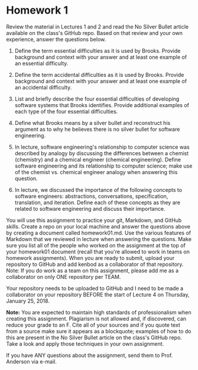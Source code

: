 # Homework 1

Review the material in Lectures 1 and 2 and read the No Silver Bullet article available on the class's GitHub repo. Based on that review and your own experience, answer the questions below.

1. Define the term essential difficulties as it is used by Brooks. Provide background and context with your answer and at least one example of an essential difficulty.

2. Define the term accidental difficulties as it is used by Brooks. Provide background and context with your answer and at least one example of an accidental difficulty.

3. List and briefly describe the four essential difficulties of developing software systems that Brooks identifies. Provide additional examples of each type of the four essential difficulties.

4. Define what Brooks means by a silver bullet and reconstruct his argument as to why he believes there is no silver bullet for software engineering.

5. In lecture, software engineering's relationship to computer science was described by analogy by discussing the differences between a chemist (chemistry) and a chemical engineer (chemical engineering). Define software engineering and its relationship to computer science; make use of the chemist vs. chemical engineer analogy when answering this question.

6. In lecture, we discussed the importance of the following concepts to software engineers: abstractions, conversations, specification, translation, and iteration. Define each of these concepts as they are related to software engineering and discuss their importance.

You will use this assignment to practice your git, Markdown, and GitHub skills. Create a repo on your local machine and answer the questions above by creating a document called homework01.md. Use the various features of Markdown that we reviewed in lecture when answering the questions. Make sure you list all of the people who worked on the assignment at the top of your homework01 document (recall that you're allowed to work in teams on homework assignments). When you are ready to submit, upload your repository to GitHub and add kenbod as a collaborator of that repository. Note: If you do work as a team on this assignment, please add me as a collaborator on only ONE repository per TEAM.

Your repository needs to be uploaded to GitHub and I need to be made a collaborator on your repository BEFORE the start of Lecture 4 on Thursday, January 25, 2018.

**Note:** You are expected to maintain high standards of professionalism when creating this assignment. Plagiarism is not allowed and, if discovered, can reduce your grade to an F. Cite all of your sources and if you quote text from a source make sure it appears as a blockquote; examples of how to do this are present in the No Silver Bullet article on the class's GitHub repo. Take a look and apply those techniques in your own assignment.

If you have ANY questions about the assignment, send them to Prof. Anderson via e-mail.